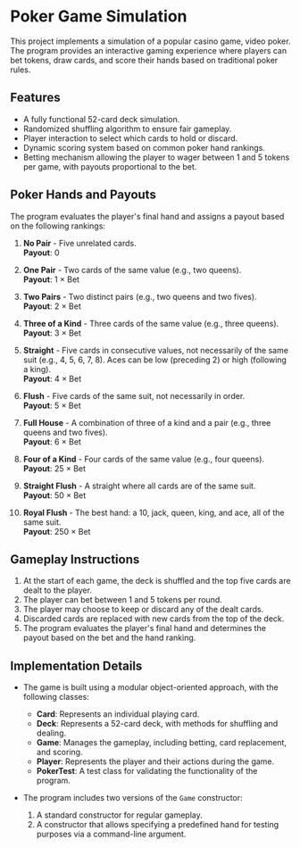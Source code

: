 # Poker Game Simulation

This project implements a simulation of a popular casino game, video poker. The program provides an interactive gaming experience where players can bet tokens, draw cards, and score their hands based on traditional poker rules.

## Features
- A fully functional 52-card deck simulation.
- Randomized shuffling algorithm to ensure fair gameplay.
- Player interaction to select which cards to hold or discard.
- Dynamic scoring system based on common poker hand rankings.
- Betting mechanism allowing the player to wager between 1 and 5 tokens per game, with payouts proportional to the bet.

## Poker Hands and Payouts
The program evaluates the player's final hand and assigns a payout based on the following rankings:

1. **No Pair** - Five unrelated cards.  
   **Payout**: 0

2. **One Pair** - Two cards of the same value (e.g., two queens).  
   **Payout**: 1 × Bet

3. **Two Pairs** - Two distinct pairs (e.g., two queens and two fives).  
   **Payout**: 2 × Bet

4. **Three of a Kind** - Three cards of the same value (e.g., three queens).  
   **Payout**: 3 × Bet

5. **Straight** - Five cards in consecutive values, not necessarily of the same suit (e.g., 4, 5, 6, 7, 8). Aces can be low (preceding 2) or high (following a king).  
   **Payout**: 4 × Bet

6. **Flush** - Five cards of the same suit, not necessarily in order.  
   **Payout**: 5 × Bet

7. **Full House** - A combination of three of a kind and a pair (e.g., three queens and two fives).  
   **Payout**: 6 × Bet

8. **Four of a Kind** - Four cards of the same value (e.g., four queens).  
   **Payout**: 25 × Bet

9. **Straight Flush** - A straight where all cards are of the same suit.  
   **Payout**: 50 × Bet

10. **Royal Flush** - The best hand: a 10, jack, queen, king, and ace, all of the same suit.  
    **Payout**: 250 × Bet

## Gameplay Instructions
1. At the start of each game, the deck is shuffled and the top five cards are dealt to the player.
2. The player can bet between 1 and 5 tokens per round.
3. The player may choose to keep or discard any of the dealt cards.
4. Discarded cards are replaced with new cards from the top of the deck.
5. The program evaluates the player's final hand and determines the payout based on the bet and the hand ranking.

## Implementation Details
- The game is built using a modular object-oriented approach, with the following classes:
  - **Card**: Represents an individual playing card.
  - **Deck**: Represents a 52-card deck, with methods for shuffling and dealing.
  - **Game**: Manages the gameplay, including betting, card replacement, and scoring.
  - **Player**: Represents the player and their actions during the game.
  - **PokerTest**: A test class for validating the functionality of the program.

- The program includes two versions of the `Game` constructor:
  1. A standard constructor for regular gameplay.
  2. A constructor that allows specifying a predefined hand for testing purposes via a command-line argument.
